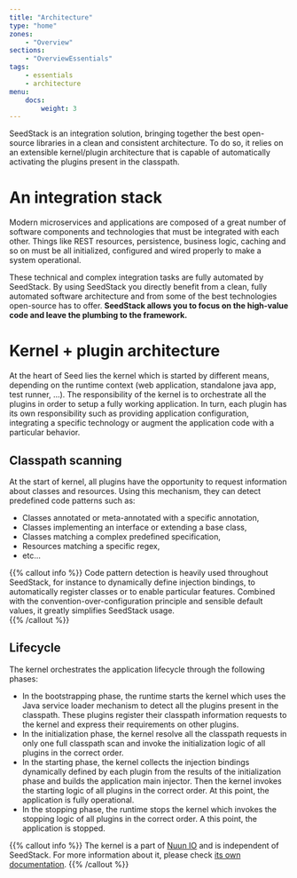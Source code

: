 ```yaml
---
title: "Architecture"
type: "home"
zones:
    - "Overview"
sections:
    - "OverviewEssentials"
tags:
    - essentials
    - architecture
menu:
    docs:
        weight: 3
---
```


SeedStack is an integration solution, bringing together the best open-source libraries in a clean and consistent 
architecture. To do so, it relies on an extensible kernel/plugin architecture that is capable of automatically activating
the plugins present in the classpath.

# An integration stack

Modern microservices and applications are composed of a great number of software components and technologies that must
be integrated with each other. Things like REST resources, persistence, business logic, caching and so on must 
be all initialized, configured and wired properly to make a system operational.

These technical and complex integration tasks are fully automated by SeedStack. By using SeedStack you directly benefit
from a clean, fully automated software architecture and from some of the best technologies open-source has to offer. **SeedStack 
allows you to focus on the high-value code and leave the plumbing to the framework.**

# Kernel + plugin architecture

At the heart of Seed lies the kernel which is started by different means, depending on the runtime context (web 
application, standalone java app, test runner, ...). The responsibility of the kernel is to orchestrate all the plugins 
in order to setup a fully working application. In turn, each plugin has its own responsibility such as providing 
application configuration, integrating a specific technology or augment the application code with a particular behavior.

## Classpath scanning

At the start of kernel, all plugins have the opportunity to request information about classes and resources. Using this
mechanism, they can detect predefined code patterns such as:
 
* Classes annotated or meta-annotated with a specific annotation,
* Classes implementing an interface or extending a base class,
* Classes matching a complex predefined specification, 
* Resources matching a specific regex,
* etc...

{{% callout info %}}
Code pattern detection is heavily used throughout SeedStack, for instance to dynamically define injection bindings, to 
automatically register classes or to enable particular features. Combined with the convention-over-configuration principle
and sensible default values, it greatly simplifies SeedStack usage.    
{{% /callout %}}

## Lifecycle

The kernel orchestrates the application lifecycle through the following phases:

* In the bootstrapping phase, the runtime starts the kernel which uses the Java service loader mechanism to detect all 
the plugins present in the classpath. These plugins register their classpath information requests to the kernel and express 
their requirements on other plugins.
* In the initialization phase, the kernel resolve all the classpath requests in only one full classpath scan and invoke 
the initialization logic of all plugins in the correct order.
* In the starting phase, the kernel collects the injection bindings dynamically defined by each plugin from the results of the 
initialization phase and builds the application main injector. Then the kernel invokes the starting logic of all plugins 
in the correct order. At this point, the application is fully operational.
* In the stopping phase, the runtime stops the kernel which invokes the stopping logic of all plugins in the correct 
order. A this point, the application is stopped.

{{% callout info %}}
The kernel is a part of [Nuun IO](https://github.com/nuun-io) and is independent of SeedStack. For more information
about it, please check [its own documentation](https://github.com/nuun-io/kernel/wiki).
{{% /callout %}}
